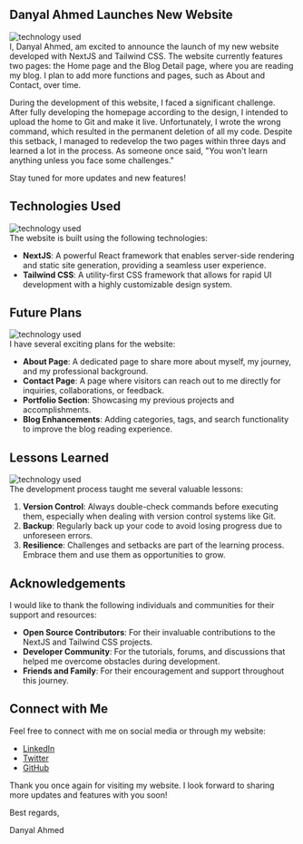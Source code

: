 ## Danyal Ahmed Launches New Website
<div className="w-full h-auto flex justify-start items-center relative pointer-events-auto ">
<img src="/me1.png" alt="technology used" className="grayscale w-1/2 h-[35vh] object-cover object-top pointer-events-none select-none" />
</div>
I, Danyal Ahmed, am excited to announce the launch of my new website developed with NextJS and Tailwind CSS. The website currently features two pages: the Home page and the Blog Detail page, where you are reading my blog. I plan to add more functions and pages, such as About and Contact, over time.

During the development of this website, I faced a significant challenge. After fully developing the homepage according to the design, I intended to upload the home to Git and make it live. Unfortunately, I wrote the wrong command, which resulted in the permanent deletion of all my code. Despite this setback, I managed to redevelop the two pages within three days and learned a lot in the process. As someone once said, "You won't learn anything unless you face some challenges."

Stay tuned for more updates and new features!

## Technologies Used
<div className="w-full h-auto flex justify-center items-center rounded">
<img src="/posts/launch_website/img.jpg" alt="technology used" className="w-[100vw] h-[30vh] object-cover object-[10%_25%] rounded-lg" />
</div>
The website is built using the following technologies:

- **NextJS**: A powerful React framework that enables server-side rendering and static site generation, providing a seamless user experience.
- **Tailwind CSS**: A utility-first CSS framework that allows for rapid UI development with a highly customizable design system.

## Future Plans
<div className="w-full h-[auto] flex justify-center items-center rounded">
<img src="posts/launch_website/future_plan.jpg" alt="technology used" className="w-[100vw] h-[30vh] object-cover rounded-lg" />
</div>
I have several exciting plans for the website:

- **About Page**: A dedicated page to share more about myself, my journey, and my professional background.
- **Contact Page**: A page where visitors can reach out to me directly for inquiries, collaborations, or feedback.
- **Portfolio Section**: Showcasing my previous projects and accomplishments.
- **Blog Enhancements**: Adding categories, tags, and search functionality to improve the blog reading experience.

## Lessons Learned
<div className="w-full h-auto flex justify-center items-center rounded">
<img src="posts/launch_website/what_i.jpg" alt="technology used" className="w-[auto] rounded-lg select-none" />
</div>
The development process taught me several valuable lessons:

1. **Version Control**: Always double-check commands before executing them, especially when dealing with version control systems like Git.
2. **Backup**: Regularly back up your code to avoid losing progress due to unforeseen errors.
3. **Resilience**: Challenges and setbacks are part of the learning process. Embrace them and use them as opportunities to grow.

## Acknowledgements

I would like to thank the following individuals and communities for their support and resources:

- **Open Source Contributors**: For their invaluable contributions to the NextJS and Tailwind CSS projects.
- **Developer Community**: For the tutorials, forums, and discussions that helped me overcome obstacles during development.
- **Friends and Family**: For their encouragement and support throughout this journey.

## Connect with Me

Feel free to connect with me on social media or through my website:

- [LinkedIn](https://www.linkedin.com/in/danyalahmed)
- [Twitter](https://twitter.com/danyalahmed)
- [GitHub](https://github.com/danyal072)

Thank you once again for visiting my website. I look forward to sharing more updates and features with you soon!

Best regards,

Danyal Ahmed

